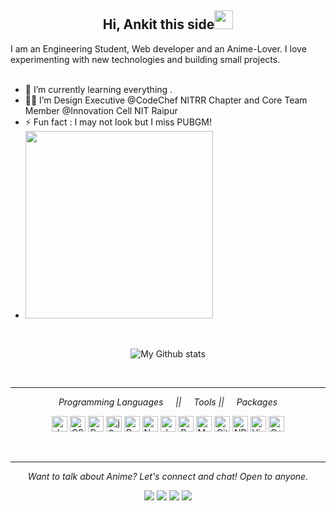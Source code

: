 ### <h2 align="center">Hi, Ankit this side<img src="https://raw.githubusercontent.com/MartinHeinz/MartinHeinz/master/wave.gif" width="30px"></h2>



I am an Engineering Student, Web developer and an Anime-Lover. I love experimenting with new technologies and building small projects.<br>
<br>
- 🔭 I’m currently learning everything .
- ✍🏻 I’m Design Executive @CodeChef NITRR Chapter and Core Team Member @Innovation Cell NIT Raipur
- ⚡ Fun fact : I may not look but I miss PUBGM!
-  <img src="![Metrics](https://metrics.lecoq.io/ankit-kmar?template=classic&base.header=0&base.activity=0&base.community=0&base.repositories=0&base.metadata=0&languages=1&languages.colors=github&languages.threshold=0%25&config.timezone=Asia%2FCalcutta)" alt="" width="300">
<br>
<p align="center">
<img alt="My Github stats" align="center" src="https://github-readme-stats.ankit-kmar.vercel.app/api?username=ankit-kmar&show_icons=true&theme=gruvbox&show_icons=true&count_private=true">
  </p>
<br>
<hr>

<p align="center">
  <i>Programming Languages &nbsp&nbsp&nbsp || &nbsp&nbsp&nbsp Tools || &nbsp&nbsp&nbsp Packages</i>
<p align="center">
    <a href="https://developer.mozilla.org/en-US/docs/Web/JavaScript" title="JavaScript"><img src="https://github.com/tomchen/stack-icons/blob/master/logos/javascript.svg" alt="JavaScript" width="25px" height="25px"></a>
 <a href="https://www.w3.org/TR/CSS/" title="CSS3"><img src="https://github.com/tomchen/stack-icons/blob/master/logos/css-3.svg" alt="CSS3" width="25px" height="25px"></a>
 <a href="https://reactjs.org/" title="React"><img src="https://github.com/tomchen/stack-icons/blob/master/logos/react.svg" alt="React" width="25px" height="25px"></a>
 <a href="https://jquery.com/" title="jQuery"><img src="https://github.com/tomchen/stack-icons/blob/master/logos/jquery-icon.svg" alt="jQuery" width="25px" height="25px"></a>
 <a href="https://getbootstrap.com/" title="Bootstrap"><img src="https://github.com/tomchen/stack-icons/blob/master/logos/bootstrap.svg" alt="Bootstrap" width="25px" height="25px"></a>
 <a href="https://nodejs.org/" title="Node.js"><img src="https://github.com/tomchen/stack-icons/blob/master/logos/nodejs-icon.svg" alt="Node.js" width="25px" height="25px"></a>
<a href="https://www.java.com/" title="Java"><img src="https://github.com/tomchen/stack-icons/blob/master/logos/java.svg" alt="Java" width="25px" height="25px"></a>
 <a href="https://www.python.org/" title="Python"><img src="https://github.com/tomchen/stack-icons/blob/master/logos/python.svg" alt="Python" width="25px" height="25px"></a>
<a href="https://dev.mysql.com/" title="MySQL"><img src="https://github.com/tomchen/stack-icons/blob/master/logos/mysql.svg" alt="MySQL" width="25px" height="25px"></a>
 <a href="https://git-scm.com/" title="Git"><img src="https://github.com/tomchen/stack-icons/blob/master/logos/git-icon.svg" alt="Git" width="25px" height="25px"></a>
<a href="https://www.npmjs.com/" title="NPM"><img src="https://github.com/tomchen/stack-icons/blob/master/logos/npm.svg" alt="NPM" width="25px" height="25px"></a>
<a href="https://code.visualstudio.com/" title="Visual Studio Code"><img src="https://github.com/tomchen/stack-icons/blob/master/logos/visual-studio-code.svg" alt="Visual Studio Code" width="25px" height="25px"></a>
<a href="https://isocpp.org/" title="C++"><img src="https://github.com/tomchen/stack-icons/blob/master/logos/c-plusplus.svg" alt="C++" width="25px" height="25px"></a>

</p>
  <br>
</p>
<hr>

<p align="center">
  <i>Want to talk about Anime? Let's connect and chat! Open to anyone.</i>
<p align="center">
    <a href=" https://www.instagram.com/ankit_kmar/" alt="Linkedin"><img src="https://github.com/imdhruv99/imdhruv99/blob/master/readme/linkedin.png"></a>
    <a href="https://www.instagram.com/ankit_kmar" alt="Instagram"><img src="https://github.com/imdhruv99/imdhruv99/blob/master/readme/insta.png"></a>
    <a href=" https://www.facebook.com/profile.php?id=100016548729812" alt="Facebook"><img src="https://github.com/imdhruv99/imdhruv99/blob/master/readme/facebook.png"></a>
    <a href="https://github.com/ankit-kmar" alt="GitHub"><img src="https://github.com/imdhruv99/imdhruv99/blob/master/readme/github.png"></a>
</p>
  
</p>
